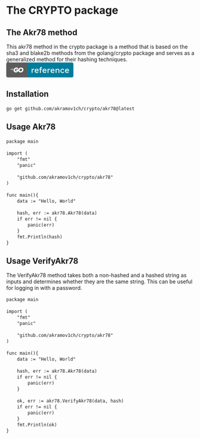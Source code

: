# The CRYPTO package

## The Akr78 method

This akr78 method in the crypto package is a method that is based on the sha3 and blake2b methods from the golang/crypto package and serves as a generalized method for their hashing techniques.
[![alt text](68747470733a2f2f706b672e676f2e6465762f62616467652f676f6c616e672e6f72672f782f63727970746f2e737667.svg)](https://pkg.go.dev/golang.org/x/crypto)

## Installation

```
go get github.com/akramov1ch/crypto/akr78@latest
```

## Usage Akr78

```
package main

import (
    "fmt"
    "panic"
    
    "github.com/akramov1ch/crypto/akr78"
)

func main(){
    data := "Hello, World"

    hash, err := akr78.Akr78(data)
    if err != nil {
        panic(err)
    }
    fmt.Println(hash)
}
```

## Usage VerifyAkr78

The VerifyAkr78 method takes both a non-hashed and a hashed string as inputs and determines whether they are the same string. This can be useful for logging in with a password.

```
package main

import (
    "fmt"
    "panic"
    
    "github.com/akramov1ch/crypto/akr78"
)

func main(){
    data := "Hello, World"

    hash, err := akr78.Akr78(data)
    if err != nil {
        panic(err)
    }

    ok, err := akr78.VerifyAkr78(data, hash)
    if err != nil {
        panic(err)
    }
    fmt.Println(ok)
}
```
